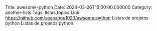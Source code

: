 Title: awesome-python
Date: 2024-03-26T15:00:00.000000
Category: another-lists
Tags: listas,topics
Link: https://github.com/seanzhou1023/awsome-python
Listas de projetos python
Listas de projetos python
